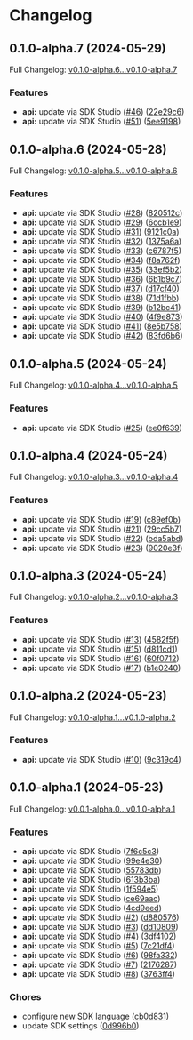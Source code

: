 # Changelog

## 0.1.0-alpha.7 (2024-05-29)

Full Changelog: [v0.1.0-alpha.6...v0.1.0-alpha.7](https://github.com/atla-ai/atla-sdk-python/compare/v0.1.0-alpha.6...v0.1.0-alpha.7)

### Features

* **api:** update via SDK Studio ([#46](https://github.com/atla-ai/atla-sdk-python/issues/46)) ([22e29c6](https://github.com/atla-ai/atla-sdk-python/commit/22e29c691130bbd51f3a3bdf6db903c7f12e8106))
* **api:** update via SDK Studio ([#51](https://github.com/atla-ai/atla-sdk-python/issues/51)) ([5ee9198](https://github.com/atla-ai/atla-sdk-python/commit/5ee91985015bf8acfffe6b57ebdd57de160cd539))

## 0.1.0-alpha.6 (2024-05-28)

Full Changelog: [v0.1.0-alpha.5...v0.1.0-alpha.6](https://github.com/atla-ai/atla-sdk-python/compare/v0.1.0-alpha.5...v0.1.0-alpha.6)

### Features

* **api:** update via SDK Studio ([#28](https://github.com/atla-ai/atla-sdk-python/issues/28)) ([820512c](https://github.com/atla-ai/atla-sdk-python/commit/820512cfd3da00bb2dc8e8c88810b4e93c01aeb8))
* **api:** update via SDK Studio ([#29](https://github.com/atla-ai/atla-sdk-python/issues/29)) ([6ccb1e9](https://github.com/atla-ai/atla-sdk-python/commit/6ccb1e9ceea8320ee39959c30bbcb14ee6e7a514))
* **api:** update via SDK Studio ([#31](https://github.com/atla-ai/atla-sdk-python/issues/31)) ([9121c0a](https://github.com/atla-ai/atla-sdk-python/commit/9121c0aead8165a3a1e5fbabeb11b94111d359cb))
* **api:** update via SDK Studio ([#32](https://github.com/atla-ai/atla-sdk-python/issues/32)) ([1375a6a](https://github.com/atla-ai/atla-sdk-python/commit/1375a6ab13219e5fa13042bde50f23726c8afb0f))
* **api:** update via SDK Studio ([#33](https://github.com/atla-ai/atla-sdk-python/issues/33)) ([c6787f5](https://github.com/atla-ai/atla-sdk-python/commit/c6787f52efe37a28da5ba84710cba9c3d5e07a66))
* **api:** update via SDK Studio ([#34](https://github.com/atla-ai/atla-sdk-python/issues/34)) ([f8a762f](https://github.com/atla-ai/atla-sdk-python/commit/f8a762fba5ca9eeee0b63bf9765e2d3ad4788b31))
* **api:** update via SDK Studio ([#35](https://github.com/atla-ai/atla-sdk-python/issues/35)) ([33ef5b2](https://github.com/atla-ai/atla-sdk-python/commit/33ef5b225e91643ecb32b3104b55d795c6be5c78))
* **api:** update via SDK Studio ([#36](https://github.com/atla-ai/atla-sdk-python/issues/36)) ([6b1b9c7](https://github.com/atla-ai/atla-sdk-python/commit/6b1b9c79476a16bfd752a59ab646685e89ac4bb8))
* **api:** update via SDK Studio ([#37](https://github.com/atla-ai/atla-sdk-python/issues/37)) ([d17cf40](https://github.com/atla-ai/atla-sdk-python/commit/d17cf40fe3d4ed60b3bc3022d1cc19bc916c94f8))
* **api:** update via SDK Studio ([#38](https://github.com/atla-ai/atla-sdk-python/issues/38)) ([71d1fbb](https://github.com/atla-ai/atla-sdk-python/commit/71d1fbbb4c6767ac464842d1babb7337af0f5f0b))
* **api:** update via SDK Studio ([#39](https://github.com/atla-ai/atla-sdk-python/issues/39)) ([b12bc41](https://github.com/atla-ai/atla-sdk-python/commit/b12bc4178a3928a6c4f6843d292150861fd21d7c))
* **api:** update via SDK Studio ([#40](https://github.com/atla-ai/atla-sdk-python/issues/40)) ([4f9e873](https://github.com/atla-ai/atla-sdk-python/commit/4f9e873745b98956ca45c67bb7c63c9763a355bc))
* **api:** update via SDK Studio ([#41](https://github.com/atla-ai/atla-sdk-python/issues/41)) ([8e5b758](https://github.com/atla-ai/atla-sdk-python/commit/8e5b758f6328ec013fb2592cffd637837ba1be19))
* **api:** update via SDK Studio ([#42](https://github.com/atla-ai/atla-sdk-python/issues/42)) ([83fd6b6](https://github.com/atla-ai/atla-sdk-python/commit/83fd6b6c09d26fdaa201be59fa6ac0704a10d4a6))

## 0.1.0-alpha.5 (2024-05-24)

Full Changelog: [v0.1.0-alpha.4...v0.1.0-alpha.5](https://github.com/atla-ai/atla-sdk-python/compare/v0.1.0-alpha.4...v0.1.0-alpha.5)

### Features

* **api:** update via SDK Studio ([#25](https://github.com/atla-ai/atla-sdk-python/issues/25)) ([ee0f639](https://github.com/atla-ai/atla-sdk-python/commit/ee0f639ac33731b874ca847ad66373f0023156e1))

## 0.1.0-alpha.4 (2024-05-24)

Full Changelog: [v0.1.0-alpha.3...v0.1.0-alpha.4](https://github.com/atla-ai/atla-sdk-python/compare/v0.1.0-alpha.3...v0.1.0-alpha.4)

### Features

* **api:** update via SDK Studio ([#19](https://github.com/atla-ai/atla-sdk-python/issues/19)) ([c89ef0b](https://github.com/atla-ai/atla-sdk-python/commit/c89ef0beffc1e9e56d805e477f78b1ce7032a5b8))
* **api:** update via SDK Studio ([#21](https://github.com/atla-ai/atla-sdk-python/issues/21)) ([29cc5b7](https://github.com/atla-ai/atla-sdk-python/commit/29cc5b74d3c286085994acecc4f45fea577471cc))
* **api:** update via SDK Studio ([#22](https://github.com/atla-ai/atla-sdk-python/issues/22)) ([bda5abd](https://github.com/atla-ai/atla-sdk-python/commit/bda5abda7ed271f623a0e7fa331e6826dfe0b187))
* **api:** update via SDK Studio ([#23](https://github.com/atla-ai/atla-sdk-python/issues/23)) ([9020e3f](https://github.com/atla-ai/atla-sdk-python/commit/9020e3f0257497b687b299a8f694bbf2868bcf93))

## 0.1.0-alpha.3 (2024-05-24)

Full Changelog: [v0.1.0-alpha.2...v0.1.0-alpha.3](https://github.com/atla-ai/atla-sdk-python/compare/v0.1.0-alpha.2...v0.1.0-alpha.3)

### Features

* **api:** update via SDK Studio ([#13](https://github.com/atla-ai/atla-sdk-python/issues/13)) ([4582f5f](https://github.com/atla-ai/atla-sdk-python/commit/4582f5fa7ba2ebe3062a73683d8af11197ce8699))
* **api:** update via SDK Studio ([#15](https://github.com/atla-ai/atla-sdk-python/issues/15)) ([d811cd1](https://github.com/atla-ai/atla-sdk-python/commit/d811cd118c661e1c6846a4d2ad1226a95e6af56c))
* **api:** update via SDK Studio ([#16](https://github.com/atla-ai/atla-sdk-python/issues/16)) ([60f0712](https://github.com/atla-ai/atla-sdk-python/commit/60f07124e2ddc22b727e8ae77e5f665325f2934d))
* **api:** update via SDK Studio ([#17](https://github.com/atla-ai/atla-sdk-python/issues/17)) ([b1e0240](https://github.com/atla-ai/atla-sdk-python/commit/b1e0240351379822bb4d4cb8fd7fde15ef27749f))

## 0.1.0-alpha.2 (2024-05-23)

Full Changelog: [v0.1.0-alpha.1...v0.1.0-alpha.2](https://github.com/atla-ai/atla-sdk-python/compare/v0.1.0-alpha.1...v0.1.0-alpha.2)

### Features

* **api:** update via SDK Studio ([#10](https://github.com/atla-ai/atla-sdk-python/issues/10)) ([9c319c4](https://github.com/atla-ai/atla-sdk-python/commit/9c319c4f935ac1d1c77a7b6aa0ec4331950cc7db))

## 0.1.0-alpha.1 (2024-05-23)

Full Changelog: [v0.0.1-alpha.0...v0.1.0-alpha.1](https://github.com/atla-ai/atla-sdk-python/compare/v0.0.1-alpha.0...v0.1.0-alpha.1)

### Features

* **api:** update via SDK Studio ([7f6c5c3](https://github.com/atla-ai/atla-sdk-python/commit/7f6c5c385ec17bd6bd779d810ffd607a7275401d))
* **api:** update via SDK Studio ([99e4e30](https://github.com/atla-ai/atla-sdk-python/commit/99e4e30197e659d5ddfe3628b064888dd2df7c59))
* **api:** update via SDK Studio ([55783db](https://github.com/atla-ai/atla-sdk-python/commit/55783db425b9614edd88ab4c612a417f80122e90))
* **api:** update via SDK Studio ([613b3ba](https://github.com/atla-ai/atla-sdk-python/commit/613b3baed516bd0ec05951869e88bcd299e84a2e))
* **api:** update via SDK Studio ([1f594e5](https://github.com/atla-ai/atla-sdk-python/commit/1f594e55146024225762d048e6e5fcbf90137a1f))
* **api:** update via SDK Studio ([ce69aac](https://github.com/atla-ai/atla-sdk-python/commit/ce69aac5e2fb07e5d998ea40df1b896cb5a463fa))
* **api:** update via SDK Studio ([4cd9eed](https://github.com/atla-ai/atla-sdk-python/commit/4cd9eede22c730e2d248ca3575ce5b207c9cf985))
* **api:** update via SDK Studio ([#2](https://github.com/atla-ai/atla-sdk-python/issues/2)) ([d880576](https://github.com/atla-ai/atla-sdk-python/commit/d8805768fd122dd32522364f39145b1cf34a0743))
* **api:** update via SDK Studio ([#3](https://github.com/atla-ai/atla-sdk-python/issues/3)) ([dd10809](https://github.com/atla-ai/atla-sdk-python/commit/dd10809ab95ad6c673254cb1aac2d5b294aed9e9))
* **api:** update via SDK Studio ([#4](https://github.com/atla-ai/atla-sdk-python/issues/4)) ([3df4102](https://github.com/atla-ai/atla-sdk-python/commit/3df4102c8d097ac505ce0c210553e78ec580f7ef))
* **api:** update via SDK Studio ([#5](https://github.com/atla-ai/atla-sdk-python/issues/5)) ([7c21df4](https://github.com/atla-ai/atla-sdk-python/commit/7c21df4f45e31b9b563c6f0689ffc58264f8a439))
* **api:** update via SDK Studio ([#6](https://github.com/atla-ai/atla-sdk-python/issues/6)) ([98fa332](https://github.com/atla-ai/atla-sdk-python/commit/98fa332a8c798a2b98716e473695dd7374b6d184))
* **api:** update via SDK Studio ([#7](https://github.com/atla-ai/atla-sdk-python/issues/7)) ([2176287](https://github.com/atla-ai/atla-sdk-python/commit/2176287960faf0771e62b42094b3622110ca4521))
* **api:** update via SDK Studio ([#8](https://github.com/atla-ai/atla-sdk-python/issues/8)) ([3763ff4](https://github.com/atla-ai/atla-sdk-python/commit/3763ff499e63cf3945097920f35d20d4490b5c48))


### Chores

* configure new SDK language ([cb0d831](https://github.com/atla-ai/atla-sdk-python/commit/cb0d8317083e3bef4fb612b339e591198b9e1880))
* update SDK settings ([0d996b0](https://github.com/atla-ai/atla-sdk-python/commit/0d996b03c1c975713c556f39be8b088ce935a81e))

